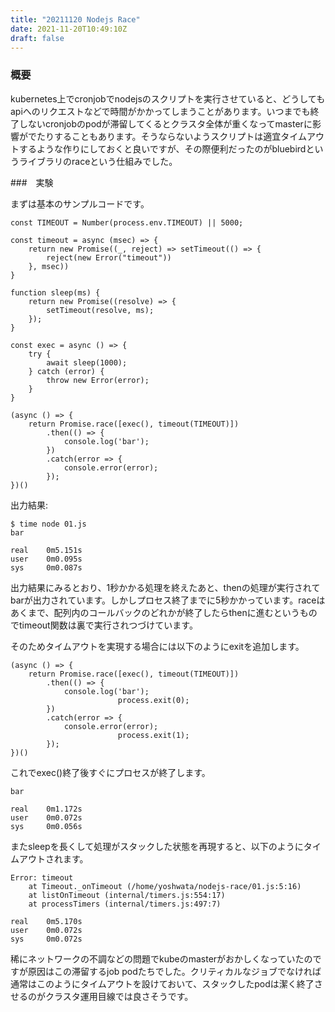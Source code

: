 ```yaml
---
title: "20211120 Nodejs Race"
date: 2021-11-20T10:49:10Z
draft: false
---
```


### 概要

kubernetes上でcronjobでnodejsのスクリプトを実行させていると、どうしてもapiへのリクエストなどで時間がかかってしまうことがあります。いつまでも終了しないcronjobのpodが滞留してくるとクラスタ全体が重くなってmasterに影響がでたりすることもあります。そうならないようスクリプトは適宜タイムアウトするような作りにしておくと良いですが、その際便利だったのがbluebirdというライブラリのraceという仕組みでした。

###　実験

まずは基本のサンプルコードです。

```
const TIMEOUT = Number(process.env.TIMEOUT) || 5000;

const timeout = async (msec) => {
    return new Promise((_, reject) => setTimeout(() => {
        reject(new Error("timeout"))
    }, msec))
}

function sleep(ms) {
    return new Promise((resolve) => {
        setTimeout(resolve, ms);
    });
}

const exec = async () => {
    try {
        await sleep(1000);
    } catch (error) {
        throw new Error(error);
    }
}

(async () => {
    return Promise.race([exec(), timeout(TIMEOUT)])
        .then(() => {
            console.log('bar');
        })
        .catch(error => {
            console.error(error);
        });
})()
```

出力結果:
```
$ time node 01.js
bar

real    0m5.151s
user    0m0.095s
sys     0m0.087s
```

出力結果にみるとおり、1秒かかる処理を終えたあと、thenの処理が実行されてbarが出力されています。しかしプロセス終了までに5秒かかっています。raceはあくまで、配列内のコールバックのどれかが終了したらthenに進むというものでtimeout関数は裏で実行されつづけています。

そのためタイムアウトを実現する場合には以下のようにexitを追加します。

```
(async () => {
    return Promise.race([exec(), timeout(TIMEOUT)])
        .then(() => {
            console.log('bar');
						process.exit(0);
        })
        .catch(error => {
            console.error(error);
						process.exit(1);
        });
})()
```

これでexec()終了後すぐにプロセスが終了します。

```
bar

real    0m1.172s
user    0m0.072s
sys     0m0.056s
```

またsleepを長くして処理がスタックした状態を再現すると、以下のようにタイムアウトされます。

```
Error: timeout
    at Timeout._onTimeout (/home/yoshwata/nodejs-race/01.js:5:16)
    at listOnTimeout (internal/timers.js:554:17)
    at processTimers (internal/timers.js:497:7)

real    0m5.170s
user    0m0.072s
sys     0m0.072s
```

稀にネットワークの不調などの問題でkubeのmasterがおかしくなっていたのですが原因はこの滞留するjob podたちでした。クリティカルなジョブでなければ通常はこのようにタイムアウトを設けておいて、スタックしたpodは潔く終了させるのがクラスタ運用目線では良さそうです。
